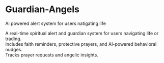 # Guardian-Angels
Ai powered alert system for users natigating life

A real-time spiritual alert and guardian system for users navigating life or trading.  
Includes faith reminders, protective prayers, and AI-powered behavioral nudges.  
Tracks prayer requests and angelic insights.
